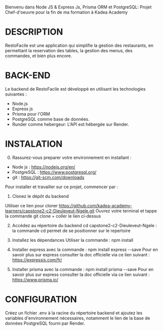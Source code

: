 Bienvenu dans Node JS & Express Js, Prisma ORM et PostgreSQL: 
Projet Chef-d'oeuvre pour la fin de ma formation à Kadea Academy

# DESCRIPTION 

RestoFacile est une application qui simplifie la gestion des restaurants,  en permettant la reservation des tables, la gestion des menus, des commandes, et bien plus encore.

# BACK-END 

Le backend de RestoFacile est développé en utilisant les technologies suivantes :

- Node.js 
- Express js
- Prisma pour l'ORM 
- PostgreSQL comme base de données. 
- Runder comme hebergeur: L'API est hébergée sur Render.

# INSTALATION 

0. Rassurez-vous preparer votre environnement en installant :

- Node js : https://nodejs.org/en/
- PostgreSQL : https://www.postgresql.org/
- git : https://git-scm.com/downloads

Pour installer et travailler sur ce projet, commencer par :

1. Clonez le dépôt du backend 

Utiliser ce lien pour cloner  https://github.com/kadea-academy-learners/capstone2-c2-Dieuleveut-Ngele.git
Ouvrez votre terminal et tappe la commande git clone + coller le lien ci-dessus

2. Accédez au répertoire du backend 
cd capstone2-c2-Dieuleveut-Ngele : la commande cd permet de se positionner sur le repertoire

3. Installez les dépendances 
Utiliser la commande : npm install

4. Installer express avec la commande : npm install express --save
Pour en savoir plus sur express consulter la doc officielle via ce lien suivant : https://expressjs.com/fr/

5. Installer prisma avec la commande : npm install prisma --save
Pour en savoir plus sur express consulter la doc officielle via ce lien suivant : https://www.prisma.io/

# CONFIGURATION

Créez un fichier .env à la racine du répertoire backend et ajoutez les variables d'environnement nécessaires, notamment le lien de la base de données PostgreSQL fourni par Render.
